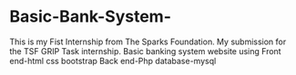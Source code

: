 # Basic-Bank-System-
This is my Fist Internship from The Sparks Foundation.
My submission for the TSF GRIP Task internship.
Basic banking system website using 
Front end-html css bootstrap 
Back end-Php 
database-mysql
